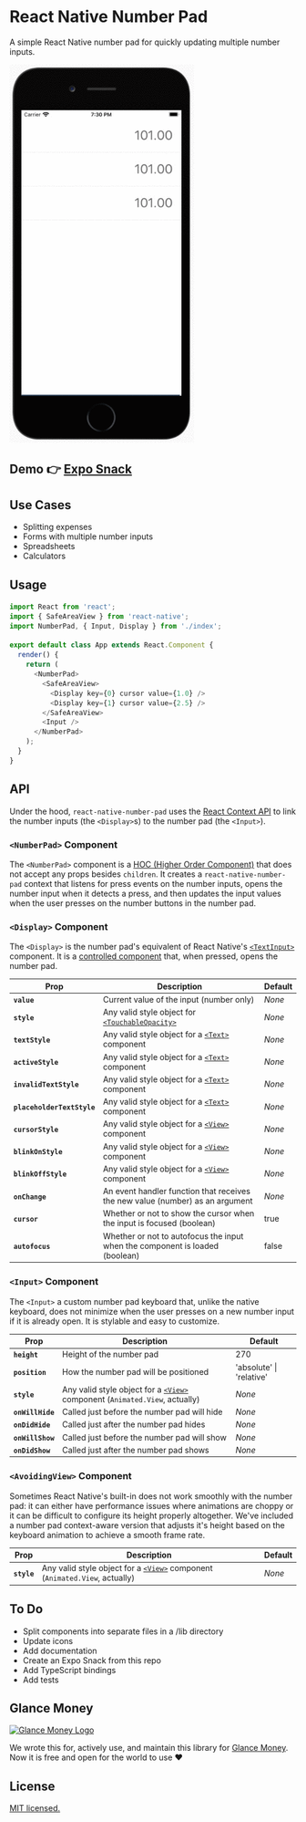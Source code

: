 # React Native Number Pad

A simple React Native number pad for quickly updating multiple number inputs.

![Screen Recording](screen-recording.gif)

## Demo 👉 <a href="https://snack.expo.io/@git/github.com/glancemoney/react-native-number-pad" target="_blank">Expo Snack</a>

## Use Cases

- Splitting expenses
- Forms with multiple number inputs
- Spreadsheets
- Calculators

## Usage

```js
import React from 'react';
import { SafeAreaView } from 'react-native';
import NumberPad, { Input, Display } from './index';

export default class App extends React.Component {
  render() {
    return (
      <NumberPad>
        <SafeAreaView>
          <Display key={0} cursor value={1.0} />
          <Display key={1} cursor value={2.5} />
        </SafeAreaView>
        <Input />
      </NumberPad>
    );
  }
}
```

## API

Under the hood, `react-native-number-pad` uses the [React Context API](https://reactjs.org/docs/context.html) to link the number inputs (the `<Display>`s) to the number pad (the `<Input>`).

### `<NumberPad>` Component

The `<NumberPad>` component is a [HOC (Higher Order Component)](https://reactjs.org/docs/higher-order-components.html) that does not accept any props besides `children`. It creates a `react-native-number-pad` context that listens for press events on the number inputs, opens the number input when it detects a press, and then updates the input values when the user presses on the number buttons in the number pad.

### `<Display>` Component

The `<Display>` is the number pad's equivalent of React Native's [`<TextInput>`](https://reactnative.dev/docs/textinput) component. It is a [controlled component](https://reactjs.org/docs/forms.html#controlled-components) that, when pressed, opens the number pad.

| Prop                       | Description                                                                                      | Default |
| -------------------------- | ------------------------------------------------------------------------------------------------ | ------- |
| **`value`**                | Current value of the input (number only)                                                         | _None_  |
| **`style`**                | Any valid style object for [`<TouchableOpacity>`](https://reactnative.dev/docs/touchableopacity) | _None_  |
| **`textStyle`**            | Any valid style object for a [`<Text>`](https://reactnative.dev/docs/text) component             | _None_  |
| **`activeStyle`**          | Any valid style object for a [`<Text>`](https://reactnative.dev/docs/text) component             | _None_  |
| **`invalidTextStyle`**     | Any valid style object for a [`<Text>`](https://reactnative.dev/docs/text) component             | _None_  |
| **`placeholderTextStyle`** | Any valid style object for a [`<Text>`](https://reactnative.dev/docs/text) component             | _None_  |
| **`cursorStyle`**          | Any valid style object for a [`<View>`](https://reactnative.dev/docs/view) component             | _None_  |
| **`blinkOnStyle`**         | Any valid style object for a [`<View>`](https://reactnative.dev/docs/view) component             | _None_  |
| **`blinkOffStyle`**        | Any valid style object for a [`<View>`](https://reactnative.dev/docs/view) component             | _None_  |
| **`onChange`**             | An event handler function that receives the new value (number) as an argument                    | _None_  |
| **`cursor`**               | Whether or not to show the cursor when the input is focused (boolean)                            | true    |
| **`autofocus`**            | Whether or not to autofocus the input when the component is loaded (boolean)                     | false   |

### `<Input>` Component

The `<Input>` a custom number pad keyboard that, unlike the native keyboard, does not minimize when the user presses on a new number input if it is already open. It is stylable and easy to customize.

| Prop             | Description                                                                                                      | Default                  |
| ---------------- | ---------------------------------------------------------------------------------------------------------------- | ------------------------ |
| **`height`**     | Height of the number pad                                                                                         | 270                      |
| **`position`**   | How the number pad will be positioned                                                                            | 'absolute' \| 'relative' |
| **`style`**      | Any valid style object for a [`<View>`](https://reactnative.dev/docs/view) component (`Animated.View`, actually) | _None_                   |
| **`onWillHide`** | Called just before the number pad will hide                                                                      | _None_                   |
| **`onDidHide`**  | Called just after the number pad hides                                                                           | _None_                   |
| **`onWillShow`** | Called just before the number pad will show                                                                      | _None_                   |
| **`onDidShow`**  | Called just after the number pad shows                                                                           | _None_                   |

### `<AvoidingView>` Component

Sometimes React Native's built-in [<KeyboardAvoidingView>](https://reactnative.dev/docs/keyboardavoidingview) does not work smoothly with the number pad: it can either have performance issues where animations are choppy or it can be difficult to configure its height properly altogether. We've included a number pad context-aware version that adjusts it's height based on the keyboard animation to achieve a smooth frame rate.

| Prop        | Description                                                                                                      | Default |
| ----------- | ---------------------------------------------------------------------------------------------------------------- | ------- |
| **`style`** | Any valid style object for a [`<View>`](https://reactnative.dev/docs/view) component (`Animated.View`, actually) | _None_  |

## To Do

- Split components into separate files in a /lib directory
- Update icons
- Add documentation
- Create an Expo Snack from this repo
- Add TypeScript bindings
- Add tests

## Glance Money

[![Glance Money Logo](https://uploads-ssl.webflow.com/5ec80cb02fe1c031a342c6cc/5ecdb5f349bce13a545a2dae_Artboard%20Copy%2062.png)](https://glance.money)

We wrote this for, actively use, and maintain this library for [Glance Money](https://glance.money). Now it is free and open for the world to use ❤️

## License

[MIT licensed.](./LICENSE)
